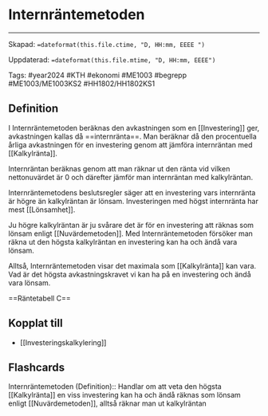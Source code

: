 # Internräntemetoden

---
Skapad: `=dateformat(this.file.ctime, "D, HH:mm, EEEE ")`

Uppdaterad: `=dateformat(this.file.mtime, "D, HH:mm, EEEE")`

Tags: #year2024 #KTH #ekonomi #ME1003 #begrepp #ME1003/ME1003KS2 #HH1802/HH1802KS1

## Definition

I Internräntemetoden beräknas den avkastningen som en [[Investering]] ger, avkastningen kallas då ==internränta==. Man beräknar då den procentuella årliga avkastningen för en investering genom att jämföra internräntan med [[Kalkylränta]].

Internräntan beräknas genom att man räknar ut den ränta vid vilken nettonuvärdet är 0 och därefter jämför man internräntan med kalkylräntan.

Internräntemetodens beslutsregler säger att en investering vars internränta är högre än kalkylräntan är lönsam. Investeringen med högst internränta har mest [[Lönsamhet]].

Ju högre kalkylräntan är ju svårare det är för en investering att räknas som lönsam enligt [[Nuvärdemetoden]]. Med Internräntemetoden försöker man räkna ut den högsta kalkylräntan en investering kan ha och ändå vara lönsam.

Alltså, Internräntemetoden visar det maximala som [[Kalkylränta]] kan vara. Vad är det högsta avkastningskravet vi kan ha på en investering och ändå vara lönsam.

==Räntetabell C==

## Kopplat till

- [[Investeringskalkylering]]

## Flashcards

Internräntemetoden (Definition):: Handlar om att veta den högsta [[Kalkylränta]] en viss investering kan ha och ändå räknas som lönsam enligt [[Nuvärdemetoden]], alltså räknar man ut kalkylräntan
<!--SR:!2024-02-25,6,250-->
